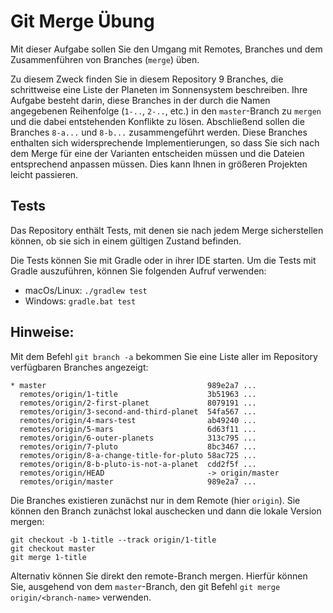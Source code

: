# Git Merge Übung

Mit dieser Aufgabe sollen Sie den Umgang mit Remotes, Branches und dem Zusammenführen von Branches (`merge`) üben.

Zu diesem Zweck finden Sie in diesem Repository 9 Branches, die schrittweise eine Liste der Planeten im Sonnensystem beschreiben. Ihre Aufgabe besteht darin, diese Branches in der durch die Namen angegebenen Reihenfolge (`1-..`, `2-..`, etc.) in den `master`-Branch zu `mergen` und die dabei entstehenden Konflikte zu lösen.
Abschließend sollen die Branches `8-a...` und `8-b...` zusammengeführt werden. Diese Branches enthalten sich widersprechende Implementierungen, so dass Sie sich nach dem Merge für eine der Varianten entscheiden müssen und die Dateien entsprechend anpassen müssen. Dies kann Ihnen in größeren Projekten leicht passieren.

## Tests

Das Repository enthält Tests, mit denen sie nach jedem Merge sicherstellen können, ob sie sich in einem gültigen Zustand befinden.

Die Tests können Sie mit Gradle oder in ihrer IDE starten. Um die Tests mit Gradle auszuführen, können Sie folgenden Aufruf verwenden:

* macOs/Linux: `./gradlew test`
* Windows: `gradle.bat test`

## Hinweise:

Mit dem Befehl `git branch -a` bekommen Sie eine Liste aller im Repository verfügbaren Branches angezeigt:

```
* master                                    989e2a7 ...
  remotes/origin/1-title                    3b51963 ...
  remotes/origin/2-first-planet             8079191 ...
  remotes/origin/3-second-and-third-planet  54fa567 ...
  remotes/origin/4-mars-test                ab49240 ...
  remotes/origin/5-mars                     6d63f11 ...
  remotes/origin/6-outer-planets            313c795 ...
  remotes/origin/7-pluto                    8bc3467 ...
  remotes/origin/8-a-change-title-for-pluto 58ac725 ...
  remotes/origin/8-b-pluto-is-not-a-planet  cdd2f5f ...
  remotes/origin/HEAD                       -> origin/master
  remotes/origin/master                     989e2a7 ...
```

Die Branches existieren zunächst nur in dem Remote (hier `origin`). 
Sie können den Branch zunächst lokal auschecken und dann die lokale Version mergen:

```
git checkout -b 1-title --track origin/1-title
git checkout master
git merge 1-title
```

Alternativ können Sie direkt den remote-Branch mergen. Hierfür können Sie, ausgehend von dem `master`-Branch, den git Befehl `git merge origin/<branch-name>` verwenden.
